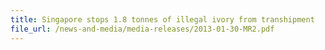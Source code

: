 ```yaml
---
title: Singapore stops 1.8 tonnes of illegal ivory from transhipment 
file_url: /news-and-media/media-releases/2013-01-30-MR2.pdf
---
```

